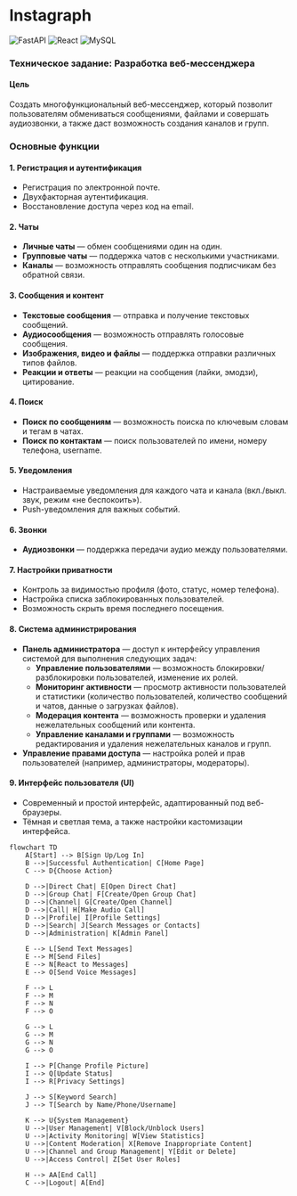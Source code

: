 # Instagraph

![FastAPI](https://img.shields.io/badge/FastAPI-005571?style=for-the-badge&logo=fastapi) ![React](https://img.shields.io/badge/react-%2320232a.svg?style=for-the-badge&logo=react&logoColor=%2361DAFB) ![MySQL](https://img.shields.io/badge/MySQL-4479A1?style=for-the-badge&logo=mysql&logoColor=white)

### Техническое задание: Разработка веб-мессенджера

#### Цель
Создать многофункциональный веб-мессенджер, который позволит пользователям обмениваться сообщениями, файлами и совершать аудиозвонки, а также даст возможность создания каналов и групп.

### Основные функции

#### 1. **Регистрация и аутентификация**
   - Регистрация по электронной почте.
   - Двухфакторная аутентификация.
   - Восстановление доступа через код на email.

#### 2. **Чаты**
   - **Личные чаты** — обмен сообщениями один на один.
   - **Групповые чаты** — поддержка чатов с несколькими участниками.
   - **Каналы** — возможность отправлять сообщения подписчикам без обратной связи.

#### 3. **Сообщения и контент**
   - **Текстовые сообщения** — отправка и получение текстовых сообщений.
   - **Аудиосообщения** — возможность отправлять голосовые сообщения.
   - **Изображения, видео и файлы** — поддержка отправки различных типов файлов.
   - **Реакции и ответы** — реакции на сообщения (лайки, эмодзи), цитирование.

#### 4. **Поиск**
   - **Поиск по сообщениям** — возможность поиска по ключевым словам и тегам в чатах.
   - **Поиск по контактам** — поиск пользователей по имени, номеру телефона, username.

#### 5. **Уведомления**
   - Настраиваемые уведомления для каждого чата и канала (вкл./выкл. звук, режим «не беспокоить»).
   - Push-уведомления для важных событий.

#### 6. **Звонки**
   - **Аудиозвонки** — поддержка передачи аудио между пользователями.

#### 7. **Настройки приватности**
   - Контроль за видимостью профиля (фото, статус, номер телефона).
   - Настройка списка заблокированных пользователей.
   - Возможность скрыть время последнего посещения.

#### 8. **Система администрирования**
   - **Панель администратора** — доступ к интерфейсу управления системой для выполнения следующих задач:
     - **Управление пользователями** — возможность блокировки/разблокировки пользователей, изменение их ролей.
     - **Мониторинг активности** — просмотр активности пользователей и статистики (количество пользователей, количество сообщений и чатов, данные о загрузках файлов).
     - **Модерация контента** — возможность проверки и удаления нежелательных сообщений или контента.
     - **Управление каналами и группами** — возможность редактирования и удаления нежелательных каналов и групп.
   - **Управление правами доступа** — настройка ролей и прав пользователей (например, администраторы, модераторы).

#### 9. **Интерфейс пользователя (UI)**
   - Современный и простой интерфейс, адаптированный под веб-браузеры.
   - Тёмная и светлая тема, а также настройки кастомизации интерфейса.

```mermaid
flowchart TD
    A[Start] --> B[Sign Up/Log In]
    B -->|Successful Authentication| C[Home Page]
    C --> D{Choose Action}
    
    D -->|Direct Chat| E[Open Direct Chat]
    D -->|Group Chat| F[Create/Open Group Chat]
    D -->|Channel| G[Create/Open Channel]
    D -->|Call| H[Make Audio Call]
    D -->|Profile| I[Profile Settings]
    D -->|Search| J[Search Messages or Contacts]
    D -->|Administration| K[Admin Panel]

    E --> L[Send Text Messages]
    E --> M[Send Files]
    E --> N[React to Messages]
    E --> O[Send Voice Messages]
    
    F --> L
    F --> M
    F --> N
    F --> O
    
    G --> L
    G --> M
    G --> N
    G --> O

    I --> P[Change Profile Picture]
    I --> Q[Update Status]
    I --> R[Privacy Settings]
    
    J --> S[Keyword Search]
    J --> T[Search by Name/Phone/Username]

    K --> U{System Management}
    U -->|User Management| V[Block/Unblock Users]
    U -->|Activity Monitoring| W[View Statistics]
    U -->|Content Moderation| X[Remove Inappropriate Content]
    U -->|Channel and Group Management| Y[Edit or Delete]
    U -->|Access Control| Z[Set User Roles]

    H --> AA[End Call]
    C -->|Logout| A[End]
```
